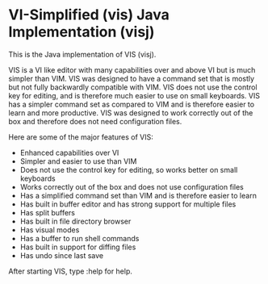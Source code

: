 
# VI-Simplified (vis) Java Implementation (visj)

This is the Java implementation of VIS (visj).

VIS is a VI like editor with many capabilities over and above VI but is much simpler than VIM.
VIS was designed to have a command set that is mostly but not fully backwardly compatible with VIM.
VIS does not use the control key for editing, and is therefore much easier to use on small keyboards.
VIS has a simpler command set as compared to VIM and is therefore easier to learn and more productive.
VIS was designed to work correctly out of the box and therefore does not need configuration files.

Here are some of the major features of VIS:

* Enhanced capabilities over VI
* Simpler and easier to use than VIM
* Does not use the control key for editing, so works better on small keyboards
* Works correctly out of the box and does not use configuration files
* Has a simplified command set than VIM and is therefore easier to learn
* Has built in buffer editor and has strong support for multiple files
* Has split buffers
* Has built in file directory browser
* Has visual modes
* Has a buffer to run shell commands
* Has built in support for diffing files
* Has undo since last save

After starting VIS, type :help for help.

